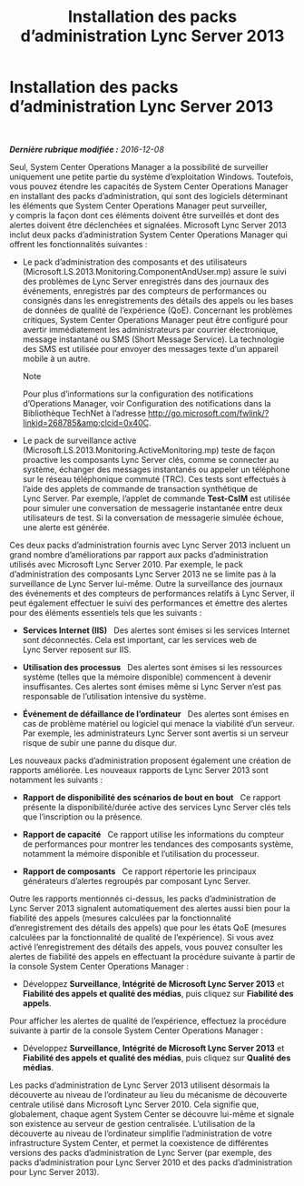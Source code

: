 ﻿---
title: Installation des packs d’administration Lync Server 2013
TOCTitle: Installation des packs d’administration Lync Server 2013
ms:assetid: b800d4ab-fdc8-4c72-a76a-b78932779fe3
ms:mtpsurl: https://technet.microsoft.com/fr-fr/library/JJ205202(v=OCS.15)
ms:contentKeyID: 49298645
ms.date: 12/10/2016
mtps_version: v=OCS.15
ms.translationtype: HT
---

# Installation des packs d’administration Lync Server 2013

 

_**Dernière rubrique modifiée :** 2016-12-08_

Seul, System Center Operations Manager a la possibilité de surveiller uniquement une petite partie du système d’exploitation Windows. Toutefois, vous pouvez étendre les capacités de System Center Operations Manager en installant des packs d’administration, qui sont des logiciels déterminant les éléments que System Center Operations Manager peut surveiller, y compris la façon dont ces éléments doivent être surveillés et dont des alertes doivent être déclenchées et signalées. Microsoft Lync Server 2013 inclut deux packs d’administration System Center Operations Manager qui offrent les fonctionnalités suivantes :

  - Le pack d’administration des composants et des utilisateurs (Microsoft.LS.2013.Monitoring.ComponentAndUser.mp) assure le suivi des problèmes de Lync Server enregistrés dans des journaux des événements, enregistrés par des compteurs de performances ou consignés dans les enregistrements des détails des appels ou les bases de données de qualité de l’expérience (QoE). Concernant les problèmes critiques, System Center Operations Manager peut être configuré pour avertir immédiatement les administrateurs par courrier électronique, message instantané ou SMS (Short Message Service). La technologie des SMS est utilisée pour envoyer des messages texte d’un appareil mobile à un autre.
    
    > [!NOTE]  
    > Pour plus d’informations sur la configuration des notifications d’Operations Manager, voir Configuration des notifications dans la Bibliothèque TechNet à l’adresse <a href="http://go.microsoft.com/fwlink/?linkid=268785%26clcid=0x40c">http://go.microsoft.com/fwlink/?linkid=268785&amp;clcid=0x40C</a>.

  - Le pack de surveillance active (Microsoft.LS.2013.Monitoring.ActiveMonitoring.mp) teste de façon proactive les composants Lync Server clés, comme se connecter au système, échanger des messages instantanés ou appeler un téléphone sur le réseau téléphonique commuté (TRC). Ces tests sont effectués à l’aide des applets de commande de transaction synthétique de Lync Server. Par exemple, l’applet de commande **Test-CsIM** est utilisée pour simuler une conversation de messagerie instantanée entre deux utilisateurs de test. Si la conversation de messagerie simulée échoue, une alerte est générée.

Ces deux packs d’administration fournis avec Lync Server 2013 incluent un grand nombre d’améliorations par rapport aux packs d’administration utilisés avec Microsoft Lync Server 2010. Par exemple, le pack d’administration des composants Lync Server 2013 ne se limite pas à la surveillance de Lync Server lui-même. Outre la surveillance des journaux des événements et des compteurs de performances relatifs à Lync Server, il peut également effectuer le suivi des performances et émettre des alertes pour des éléments essentiels tels que les suivants :

  - **Services Internet (IIS)**   Des alertes sont émises si les services Internet sont déconnectés. Cela est important, car les services web de Lync Server reposent sur IIS.

  - **Utilisation des processus**   Des alertes sont émises si les ressources système (telles que la mémoire disponible) commencent à devenir insuffisantes. Ces alertes sont émises même si Lync Server n’est pas responsable de l’utilisation intensive du système.

  - **Événement de défaillance de l’ordinateur**   Des alertes sont émises en cas de problème matériel ou logiciel qui menace la viabilité d’un serveur. Par exemple, les administrateurs Lync Server sont avertis si un serveur risque de subir une panne du disque dur.

Les nouveaux packs d’administration proposent également une création de rapports améliorée. Les nouveaux rapports de Lync Server 2013 sont notamment les suivants :

  - **Rapport de disponibilité des scénarios de bout en bout**   Ce rapport présente la disponibilité/durée active des services Lync Server clés tels que l’inscription ou la présence.

  - **Rapport de capacité**   Ce rapport utilise les informations du compteur de performances pour montrer les tendances des composants système, notamment la mémoire disponible et l’utilisation du processeur.

  - **Rapport de composants**   Ce rapport répertorie les principaux générateurs d’alertes regroupés par composant Lync Server.

Outre les rapports mentionnés ci-dessus, les packs d’administration de Lync Server 2013 signalent automatiquement des alertes aussi bien pour la fiabilité des appels (mesures calculées par la fonctionnalité d’enregistrement des détails des appels) que pour les états QoE (mesures calculées par la fonctionnalité de qualité de l’expérience). Si vous avez activé l’enregistrement des détails des appels, vous pouvez consulter les alertes de fiabilité des appels en effectuant la procédure suivante à partir de la console System Center Operations Manager :

  - Développez **Surveillance**, **Intégrité de Microsoft Lync Server 2013** et **Fiabilité des appels et qualité des médias**, puis cliquez sur **Fiabilité des appels**.

Pour afficher les alertes de qualité de l’expérience, effectuez la procédure suivante à partir de la console System Center Operations Manager :

  - Développez **Surveillance**, **Intégrité de Microsoft Lync Server 2013** et **Fiabilité des appels et qualité des médias**, puis cliquez sur **Qualité des médias**.

Les packs d’administration de Lync Server 2013 utilisent désormais la découverte au niveau de l’ordinateur au lieu du mécanisme de découverte centrale utilisé dans Microsoft Lync Server 2010. Cela signifie que, globalement, chaque agent System Center se découvre lui-même et signale son existence au serveur de gestion centralisée. L’utilisation de la découverte au niveau de l’ordinateur simplifie l’administration de votre infrastructure System Center, et permet la coexistence de différentes versions des packs d’administration de Lync Server (par exemple, des packs d’administration pour Lync Server 2010 et des packs d’administration pour Lync Server 2013).

